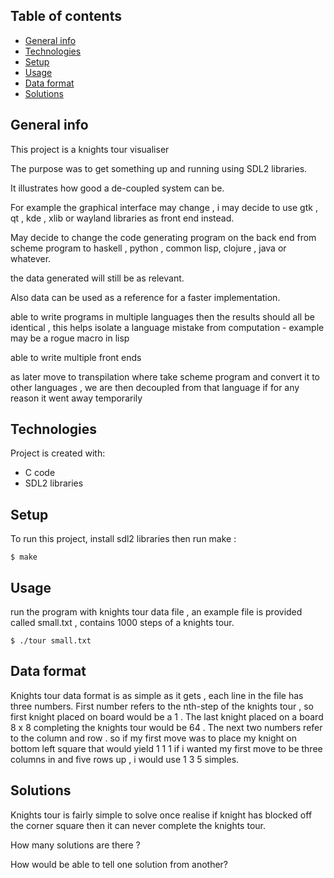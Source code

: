 ## Table of contents
* [General info](#general-info)
* [Technologies](#technologies)
* [Setup](#setup)
* [Usage](#usage)
* [Data format](#data-format)
* [Solutions](#solutions)


## General info
This project is a knights tour visualiser

The purpose was to get something up and running using SDL2 libraries.

It illustrates how good a de-coupled system can be.

For example the graphical interface may change , i may decide to use gtk , qt , kde , xlib or
wayland libraries as front end instead.

May decide to change the code generating program on the back end from scheme program to haskell , python , common lisp,
clojure , java or whatever.

the data generated will still be as relevant.

Also data can be used as a reference for a faster implementation.

able to write programs in multiple languages then the results should all be identical , this helps isolate a language
mistake from computation - example may be a rogue macro in lisp

able to write multiple front ends

as later move to transpilation where take scheme program and convert it to other languages , we are then decoupled from
that language if for any reason it went away temporarily

## Technologies
Project is created with:
* C code
* SDL2 libraries
	
## Setup
To run this project, install sdl2 libraries then run make :

```
$ make
```

## Usage
run the program with knights tour data file , an example file is
provided called small.txt , contains 1000 steps of a knights tour.

```
$ ./tour small.txt
```

## Data format
Knights tour data format is as simple as it gets , each line in the file
has three numbers.
First number refers to the nth-step of the knights tour , so first knight
placed on board would be a 1 .
The last knight placed on a board 8 x 8 completing the knights tour would be
 64 .
The next two numbers refer to the column and row .
so if my first move was to place my knight on bottom left square that would yield
 1 1 1
if i wanted my first move to be three columns in and five rows up , i would use
1 3 5
simples.


## Solutions
Knights tour is fairly simple to solve once realise if knight has blocked off
the corner square then it can never complete the knights tour.

How many solutions are there ?

How would be able to tell one solution from another?



